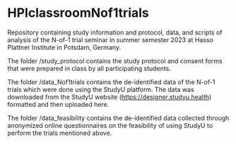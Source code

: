 # HPIclassroomNof1trials
Repository containing study information and protocol, data, and scripts of analysis of the N-of-1 trial seminar in summer semester 2023 at Hasso Plattner Institute in Potsdam, Germany.

The folder /study_protocol contains the study protocol and consent forms that were prepared in class by all participating students.

The folder /data_Nof1trials contains the de-identified data of the N-of-1 trials which were done using the StudyU platform. The data was downloaded from the StudyU website (https://designer.studyu.health) formatted and then uploaded here.

The folder /data_feasibility contains the de-identified data collected through anonymized online questionnaires on the feasibility of using StudyU to perform the trials mentioned above.